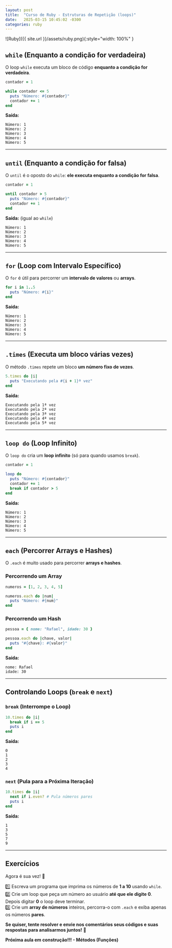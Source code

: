 ```yaml
---
layout: post
title:  "Curso de Ruby - Estruturas de Repetição (loops)"
date:   2025-03-15 10:45:02 -0300
categories: ruby
---
```


![Ruby]({{ site.url }}/assets/ruby.png){:style="width: 100%" }

## **`while` (Enquanto a condição for verdadeira)**
O loop `while` executa um bloco de código **enquanto a condição for verdadeira**.  

```ruby
contador = 1

while contador <= 5
  puts "Número: #{contador}"
  contador += 1
end
```
**Saída:**  
```
Número: 1
Número: 2
Número: 3
Número: 4
Número: 5
```

---

## **`until` (Enquanto a condição for falsa)**
O `until` é o oposto do `while`: **ele executa enquanto a condição for falsa**.  

```ruby
contador = 1

until contador > 5
  puts "Número: #{contador}"
  contador += 1
end
```
**Saída:** (igual ao `while`)  
```
Número: 1
Número: 2
Número: 3
Número: 4
Número: 5
```

---

## **`for` (Loop com Intervalo Específico)**
O `for` é útil para percorrer um **intervalo de valores** ou **arrays**.  

```ruby
for i in 1..5
  puts "Número: #{i}"
end
```
**Saída:**  
```
Número: 1
Número: 2
Número: 3
Número: 4
Número: 5
```

---

## **`.times` (Executa um bloco várias vezes)**
O método `.times` repete um bloco **um número fixo de vezes**.  

```ruby
5.times do |i|
  puts "Executando pela #{i + 1}ª vez"
end
```
**Saída:**  
```
Executando pela 1ª vez
Executando pela 2ª vez
Executando pela 3ª vez
Executando pela 4ª vez
Executando pela 5ª vez
```

---

## **`loop do` (Loop Infinito)**
O `loop do` cria um **loop infinito** (só para quando usamos `break`).  

```ruby
contador = 1

loop do
  puts "Número: #{contador}"
  contador += 1
  break if contador > 5
end
```
**Saída:**  
```
Número: 1
Número: 2
Número: 3
Número: 4
Número: 5
```

---

## **`each` (Percorrer Arrays e Hashes)**
O `.each` é muito usado para percorrer **arrays e hashes**.  

### **Percorrendo um Array**
```ruby
numeros = [1, 2, 3, 4, 5]

numeros.each do |num|
  puts "Número: #{num}"
end
```

### **Percorrendo um Hash**
```ruby
pessoa = { nome: "Rafael", idade: 30 }

pessoa.each do |chave, valor|
  puts "#{chave}: #{valor}"
end
```
**Saída:**  
```
nome: Rafael
idade: 30
```

---

## **Controlando Loops (`break` e `next`)**
### **`break` (Interrompe o Loop)**
```ruby
10.times do |i|
  break if i == 5
  puts i
end
```
**Saída:**  
```
0
1
2
3
4
```

### **`next` (Pula para a Próxima Iteração)**
```ruby
10.times do |i|
  next if i.even? # Pula números pares
  puts i
end
```
**Saída:**  
```
1
3
5
7
9
```

---

## **Exercícios**

Agora é sua vez! 💪  

1️⃣ Escreva um programa que imprima os números de **1 a 10** usando `while`.  
2️⃣ Crie um loop que peça um número ao usuário **até que ele digite 0**. Depois digitar **0** o loop deve terminar.  
3️⃣ Crie um **array de números** inteiros, percorra-o com `.each` e exiba apenas os números **pares**.

**Se quiser, tente resolver e envie nos comentários seus códigos e suas respostas para analisarmos juntos!** 🚀

**Próxima aula em construção!!! - Métodos (Funções)**
